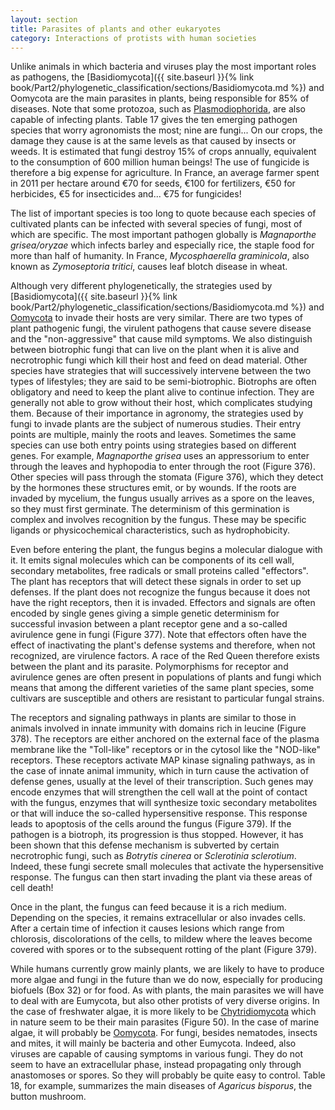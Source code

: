```yaml
---
layout: section
title: Parasites of plants and other eukaryotes
category: Interactions of protists with human societies
---
```

Unlike animals in which bacteria and viruses play the most important roles as pathogens, the [Basidiomycota]({{ site.baseurl }}{% link book/Part2/phylogenetic_classification/sections/Basidiomycota.md %}) and Oomycota are the main parasites in plants, being responsible for 85% of diseases. Note that some protozoa, such as [Plasmodiophorida]({{site.baseurl}}/book/Part2/phylogenetic_classification/sections/Rhizaria.html#plasmodiophorida--phagomyxida), are also capable of infecting plants. Table 17 gives the ten emerging pathogen species that worry agronomists the most; nine are fungi... On our crops, the damage they cause is at the same levels as that caused by insects or weeds. It is estimated that fungi destroy 15% of crops annually, equivalent to the consumption of 600 million human beings! The use of fungicide is therefore a big expense for agriculture. In France, an average farmer spent in 2011 per hectare around €70 for seeds, €100 for fertilizers, €50 for herbicides, €5 for insecticides and... €75 for fungicides!

The list of important species is too long to quote because each species of cultivated plants can be infected with several species of fungi, most of which are specific. The most important pathogen globally is _Magnaporthe grisea/oryzae_ which infects barley and especially rice, the staple food for more than half of humanity. In France, _Mycosphaerella graminicola_, also known as _Zymoseptoria tritici_, causes leaf blotch disease in wheat.

Although very different phylogenetically, the strategies used by [Basidiomycota]({{ site.baseurl }}{% link book/Part2/phylogenetic_classification/sections/Basidiomycota.md %}) and [Oomycota]({{site.baseurl}}/book/Part2/phylogenetic_classification/sections/Heterokonta.html#oomycota) to invade their hosts are very similar. There are two types of plant pathogenic fungi, the virulent pathogens that cause severe disease and the "non-aggressive" that cause mild symptoms. We also distinguish between biotrophic fungi that can live on the plant when it is alive and necrotrophic fungi which kill their host and feed on dead material. Other species have strategies that will successively intervene between the two types of lifestyles; they are said to be semi-biotrophic. Biotrophs are often obligatory and need to keep the plant alive to continue infection. They are generally not able to grow without their host, which complicates studying them. Because of their importance in agronomy, the strategies used by fungi to invade plants are the subject of numerous studies. Their entry points are multiple, mainly the roots and leaves. Sometimes the same species can use both entry points using strategies based on different genes. For example, _Magnaporthe grisea_ uses an appressorium to enter through the leaves and hyphopodia to enter through the root (Figure 376). Other species will pass through the stomata (Figure 376), which they detect by the hormones these structures emit, or by wounds. If the roots are invaded by mycelium, the fungus usually arrives as a spore on the leaves, so they must first germinate. The determinism of this germination is complex and involves recognition by the fungus. These may be specific ligands or physicochemical characteristics, such as hydrophobicity.

Even before entering the plant, the fungus begins a molecular dialogue with it. It emits signal molecules which can be components of its cell wall, secondary metabolites, free radicals or small proteins called "effectors". The plant has receptors that will detect these signals in order to set up defenses. If the plant does not recognize the fungus because it does not have the right receptors, then it is invaded. Effectors and signals are often encoded by single genes giving a simple genetic determinism for successful invasion between a plant receptor gene and a so-called avirulence gene in fungi (Figure 377). Note that effectors often have the effect of inactivating the plant's defense systems and therefore, when not recognized, are virulence factors. A race of the Red Queen therefore exists between the plant and its parasite. Polymorphisms for receptor and avirulence genes are often present in populations of plants and fungi which means that among the different varieties of the same plant species, some cultivars are susceptible and others are resistant to particular fungal strains.

The receptors and signaling pathways in plants are similar to those in animals involved in innate immunity with domains rich in leucine (Figure 378). The receptors are either anchored on the external face of the plasma membrane like the "Toll-like" receptors or in the cytosol like the "NOD-like" receptors. These receptors activate MAP kinase signaling pathways, as in the case of innate animal immunity, which in turn cause the activation of defense genes, usually at the level of their transcription. Such genes may encode enzymes that will strengthen the cell wall at the point of contact with the fungus, enzymes that will synthesize toxic secondary metabolites or that will induce the so-called hypersensitive response. This response leads to apoptosis of the cells around the fungus (Figure 379). If the pathogen is a biotroph, its progression is thus stopped. However, it has been shown that this defense mechanism is subverted by certain necrotrophic fungi, such as _Botrytis cinerea_ or _Sclerotinia sclerotium_. Indeed, these fungi secrete small molecules that activate the hypersensitive response. The fungus can then start invading the plant via these areas of cell death!

Once in the plant, the fungus can feed because it is a rich medium. Depending on the species, it remains extracellular or also invades cells. After a certain time of infection it causes lesions which range from chlorosis, discolorations of the cells, to mildew where the leaves become covered with spores or to the subsequent rotting of the plant (Figure 379).

While humans currently grow mainly plants, we are likely to have to produce more algae and fungi in the future than we do now, especially for producing biofuels (Box 32) or for food. As with plants, the main parasites we will have to deal with are Eumycota, but also other protists of very diverse origins. In the case of freshwater algae, it is more likely to be [Chytridiomycota]({{site.baseurl}}/book/Part2/phylogenetic_classification/sections/Eumycota.html#chytridiomycota) which in nature seem to be their main parasites (Figure 50). In the case of marine algae, it will probably be [Oomycota]({{site.baseurl}}/book/Part2/phylogenetic_classification/sections/Heterokonta.html#oomycota). For fungi, besides nematodes, insects and mites, it will mainly be bacteria and other Eumycota. Indeed, also viruses are capable of causing symptoms in various fungi. They do not seem to have an extracellular phase, instead propagating only through anastomoses or spores. So they will probably be quite easy to control. Table 18, for example, summarizes the main diseases of _Agaricus bisporus_, the button mushroom.